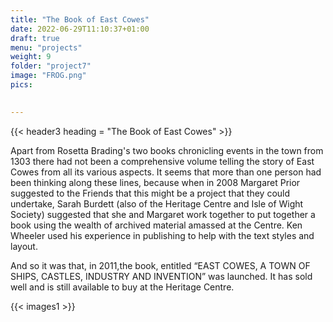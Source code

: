 ```yaml
---
title: "The Book of East Cowes"
date: 2022-06-29T11:10:37+01:00
draft: true
menu: "projects"
weight: 9
folder: "project7"
image: "FROG.png"
pics:

  
---
```


{{< header3 heading = "The Book of East Cowes" >}}

Apart from Rosetta Brading's two books chronicling events in the town from 1303
there had not been a comprehensive volume telling the story of East Cowes from
all its various aspects. It seems that more than one person had been thinking along
these lines, because when in 2008 Margaret Prior suggested to the Friends that
this might be a project that they could undertake, Sarah Burdett (also of the
Heritage Centre and Isle of Wight Society) suggested that she and Margaret work
together to put together a book using the wealth of archived material amassed at
the Centre. Ken Wheeler used his experience in publishing to help with the text
styles and layout.


And so it was that, in 2011,the book, entitled “EAST COWES, A TOWN OF SHIPS,
CASTLES, INDUSTRY AND INVENTION” was launched. It has sold well and is still
available to buy at the Heritage Centre.

{{< images1 >}}
